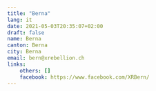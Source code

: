 ```yaml
---
title: "Berna"
lang: it
date: 2021-05-03T20:35:07+02:00
draft: false
name: Berna
canton: Berna
city: Berna
email: bern@xrebellion.ch 
links:
    others: []
    facebook: https://www.facebook.com/XRBern/
---
```


